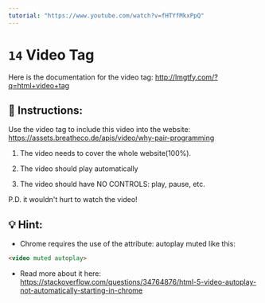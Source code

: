 ```yaml
---
tutorial: "https://www.youtube.com/watch?v=fHTYfMkxPpQ"
---
```


# `14` Video Tag

Here is the documentation for the video tag: http://lmgtfy.com/?q=html+video+tag

## 📝 Instructions:

Use the video tag to include this video into the website:
https://assets.breatheco.de/apis/video/why-pair-programming

1. The video needs to cover the whole website(100%).

2. The video should play automatically

3. The video should have NO CONTROLS: play, pause, etc.

P.D. it wouldn't hurt to watch the video!

## 💡 Hint:

+ Chrome requires the use of the attribute: autoplay muted like this:

```html
<video muted autoplay>

```

+ Read more about it here: https://stackoverflow.com/questions/34764876/html-5-video-autoplay-not-automatically-starting-in-chrome
